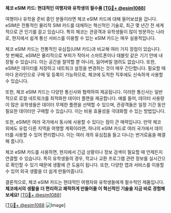**체코 eSIM 카드: 현대적인 여행자와 유학생의 필수품 [[TG💪+ @esim1088](https://t.me/s/esim1088)]**

여행이나 유학을 준비 중인 분들이라면 체코 eSIM 카드에 대해 들어보셨을 겁니다. eSIM은 전통적인 물리적 SIM 카드를 대체하는 혁신적인 기술로, 최근 몇 년간 전 세계적으로 큰 인기를 끌고 있습니다. 특히 체코는 관광객과 유학생들이 많이 방문하는 나라로, 현지에서 쉽게 통신 서비스를 이용할 수 있는 eSIM 카드는 매우 실용적입니다.

체코 eSIM 카드는 전통적인 유심칩(UIM 카드)과 비교해 여러 가지 장점이 있습니다. 첫 번째로, eSIM은 물리적으로 부피가 작아서 스마트폰이나 태블릿 같은 기기 안에 내장될 수 있습니다. 이는 공간을 절약할 뿐 아니라, 잃어버릴 염려도 없습니다. 또한, eSIM은 데이터를 저장하고 네트워크 설정을 변경하는 것이 매우 간단합니다. 필요할 때마다 온라인으로 구매 및 등록이 가능하므로, 체코에 도착한 직후에도 신속하게 사용할 수 있습니다.

또한, 체코 eSIM 카드는 다양한 통신사와 협력하여 제공됩니다. 이러한 통신사는 일반적으로 로컬 네트워크를 최적화한 데이터 플랜을 제공합니다. 예를 들어, 데이터 사용량이 많은 유학생들은 데이터 무제한 플랜을 선택할 수 있으며, 관광객들은 일정 기간 동안 필요한 데이터만 구매할 수 있습니다. 이는 비용 효율성을 극대화할 수 있는 방법입니다. 

또한, eSIM은 여러 국가에서 동시에 사용할 수 있다는 점이 큰 매력입니다. 만약 체코 외에도 유럽 다른 지역을 여행할 계획이라면, 하나의 eSIM 카드로 여러 국가에서 데이터를 사용할 수 있어 편리합니다. 이는 여러 개의 유심칩을 들고 다니는 번거로움을 해결해 줍니다.

체코 eSIM 카드를 사용하면, 현지에서 긴급 상황이나 정보 검색이 필요할 때 언제든지 연결할 수 있습니다. 특히 유학생들의 경우, 학교나 교환 프로그램 관련 정보를 실시간으로 확인할 수 있기 때문에 생활에 큰 도움이 됩니다. 또한, 다양한 앱과 서비스를 이용할 수 있어 외국 생활을 더 쉽게 만들어줍니다.

결론적으로, 체코 eSIM 카드는 현대적인 여행자와 유학생들에게 필수적인 제품입니다. **체코에서의 생활을 더 편리하고 쾌적하게 만들어줄 이 혁신적인 기술을 지금 바로 경험해보세요!** [[TG💪+ @esim1088](https://t.me/s/esim1088)]

[[TG💪+ @esim1088](https://t.me/s/esim1088) ![Image](https://i.postimg.cc/Y0z9fWf4/image.png)]